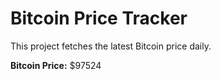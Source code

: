 # Bitcoin Price Tracker

This project fetches the latest Bitcoin price daily.

**Bitcoin Price:** $97524
